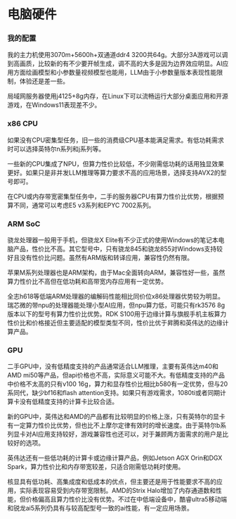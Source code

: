 # 电脑硬件

### 我的配置

我的主力机使用3070m+5600h+双通道ddr4 3200共64g。大部分3A游戏可以调到高画质，比较新的有不少要开帧生成，调不高的大多是因为边界效应明显。AI应用方面绘画模型和小参数量视频模型也能用，LLM由于小参数量版本表现性能限制，体验还是差一些。

局域网服务器使用j4125+8g内存，在Linux下可以流畅运行大部分桌面应用和开源游戏，在Windows11表现差不少。

### x86 CPU

如果没有CPU密集型任务，旧一些的消费级CPU基本能满足需求。有低功耗需求时可以选择英特尔n系列和j系列等。

一些新的CPU集成了NPU，但算力性价比较低，不少刚需低功耗的话用独显效果更好。如果只是非并发LLM推理等算力要求不高的应用场景，选择支持AVX2的型号即可。

在CPU或内存带宽密集型任务中，二手的服务器CPU有算力性价比优势，根据预算不同，通常可以考虑E5 v3系列和EPYC 7002系列。

### ARM SoC

骁龙处理器一般用于手机，但骁龙X Elite有不少正式的使用Windows的笔记本电脑产品，性价比不高。其它型号中，只有骁龙845和骁龙855对Windows支持较好且没有性价比问题。虽然有ARM版和转译应用，兼容性仍然有限。

苹果M系列处理器也是ARM架构，由于Mac全面转向ARM，兼容性好一些，虽然算力性价比不高但在低功耗和高带宽内存应用有一定优势。

全志h618等低端ARM处理器的编解码性能相比同价位x86处理器优势较为明显。瑞芯微的带npu的处理器能处理小型AI应用，但npu算力低，可能只有rk3576 8g版本以下的型号有算力性价比优势。RDK S100用于边缘计算与旗舰手机主板算力性价比和价格接近但主要适配的模型类型不同，性价比优于昇腾和英伟达的边缘计算产品。

### GPU

二手GPU中，没有低精度支持的产品通常适合LLM推理，主要有英伟达m40和AMD mi50等产品，但api价格也不高，实际意义可能不大。有低精度支持的产品中价格不太高的只有v100 16g，算力和显存性价比相比b580有一定优势，但与20系同代，缺少bf16和flash attention支持。如果只有游戏需求，1080ti或者同期计算卡没有低精度支持的计算卡比较合适。

新的GPU中，英伟达和AMD的产品都有比较明显的价格上涨，只有英特尔的显卡有一定算力性价比优势，但也比不上摩尔定律有效时的增长速度。由于英特尔b系列显卡对AI应用支持较好，游戏兼容性也还可以，对于兼顾两方面需求的用户是比较好的选项。

英伟达还有一些低功耗的计算卡或边缘计算产品，例如Jetson AGX Orin和DGX Spark，算力性价比和内存带宽较差，只适合刚需低功耗时使用。

核显具有低功耗、高集成度和低成本的优点，但主要还是用于性能要求不高的应用，实际表现容易受到内存带宽限制。AMD的Strix Halo增加了内存通道数和性能，但价格偏高且算力性价比没有优势。不过在中低端设备中，酷睿ultra5移动端和锐龙ai5系列仍具有与较高配型号一致的ai性能，有一定应用场景。
